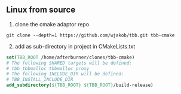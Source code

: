 [//]: # (#install tbb)

## Linux from source
1. clone the cmake adaptor repo
```
git clone --depth=1 https://github.com/wjakob/tbb.git tbb-cmake 
```
2. add as sub-directory in project in CMakeLists.txt
```cmake
set(TBB_ROOT /home/afterburner/clones/tbb-cmake)
# The following SHARED targets will be defined:
# tbb tbbmalloc tbbmalloc_proxy 
# The following INCLUDE_DIR will be defined:
# TBB_INSTALL_INCLUDE_DIR 
add_subdirectory(${TBB_ROOT} ${TBB_ROOT}/build-release)
```